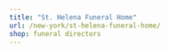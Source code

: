 ```yaml
---
title: "St. Helena Funeral Home"
url: /new-york/st-helena-funeral-home/
shop: funeral directors
---
```

